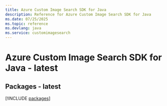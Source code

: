 ```yaml
---
title: Azure Custom Image Search SDK for Java
description: Reference for Azure Custom Image Search SDK for Java
ms.date: 07/25/2025
ms.topic: reference
ms.devlang: java
ms.service: customimagesearch
---
```

# Azure Custom Image Search SDK for Java - latest
## Packages - latest
[!INCLUDE [packages](custom-image-search-index.md)]